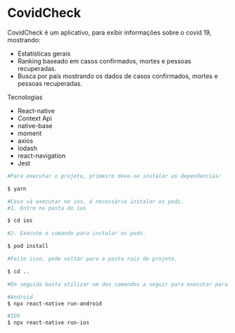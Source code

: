 # CovidCheck


CovidCheck é um aplicativo, para exibir informações sobre o covid 19, mostrando:

- Estatísticas gerais
- Ranking baseado em casos confirmados, mortes e pessoas recuperadas.
- Busca por país mostrando os dados de casos confirmados, mortes e pessoas recuperadas.


Tecnologias
- React-native
- Context Api
- native-base
- moment
- axios
- lodash
- react-navigation
- Jest

```sh
#Para executar o projeto, primeiro deve-se instalar as dependencias: 

$ yarn

#Caso vá executar no ios, é necessário instalar os pods.
#1. Entre na pasta do ios

$ cd ios

#2. Execute o comando para instalar os pods.

$ pod install

#Feito isso, pode voltar para a pasta raiz do projeto.

$ cd ..

#Em seguida basta utilizar um dos comandos a seguir para executar para android ou ios.

#Android
$ npx react-native run-android

#IOS
$ npx react-native run-ios
```
